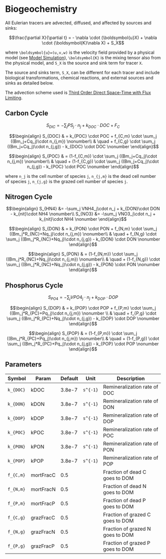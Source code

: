 # Biogeochemistry

All Eulerian tracers are advected, diffused, and affected by sources and sinks:

```math
\frac{\partial X}{\partial t} = - \nabla \cdot (\boldsymbol{u}X) + \nabla \cdot (\boldsymbol{K}\nabla X) + S_X
```

where ``\boldsymbol{u}=(u,v,w)`` is the velocity field provided by a physical model (see [Model Simulation](@ref)), ``\boldsymbol{K}`` is the mixing tensor also from the physical model, and ``S_X`` is the source and sink term for tracer ``X``. 

The source and sinks term, ``S_X``, can be different for each tracer and include biological transformations, chemical reactions, and external sources and sinks as detailed below.

The advection scheme used is [Third Order Direct Space-Time with Flux Limiting](https://mitgcm.readthedocs.io/en/latest/algorithm/adv-schemes.html#third-order-direct-space-time-with-flux-limiting).

## Carbon Cycle

```math
S_{DIC} = -\sum_j PS_j\cdot n_j + k_{DOC}\cdot DOC + F_C
```

```math
\begin{align}
S_{DOC} & = k_{POC} \cdot POC + f_{C,m} \cdot \sum_j ((Bm_j+Cq_j)\cdot n_{j,m}) \nonumber\\
        & \quad 
        + f_{C,g} \cdot \sum_j ((Bm_j+Cq_j)\cdot n_{j,g}) - k_{DOC} \cdot DOC \nonumber
\end{align}
```

```math
\begin{align}
S_{POC} & = (1-f_{C,m}) \cdot \sum_j ((Bm_j+Cq_j)\cdot n_{j,m}) \nonumber\\
        & \quad
        + (1-f_{C,g}) \cdot \sum_j ((Bm_j+Cq_j)\cdot n_{j,g}) - k_{POC} \cdot POC \nonumber
\end{align}
```

where ``n_j`` is the cell number of species ``j``, ``n_{j,m}`` is the dead cell number of species ``j``, ``n_{j,g}`` is the grazed cell number of species ``j``.

## Nitrogen Cycle

```math
\begin{align}
S_{HN4} &= -\sum_j VNH4_j\cdot n_j + k_{DON}\cdot DON - k_{nit}\cdot NH4 \nonumber\\
S_{NO3} &= -\sum_j VNO3_j\cdot n_j + k_{nit}\cdot NH4 \nonumber
\end{align}
```

```math
\begin{align}
S_{DON} & = k_{PON} \cdot PON + f_{N,m} \cdot \sum_j ((Bm_j*R_{NC}+Nq_j)\cdot n_{j,m}) \nonumber\\
        & \quad
        + f_{N,g} \cdot \sum_j ((Bm_j*R_{NC}+Nq_j)\cdot n_{j,g}) - k_{DON} \cdot DON \nonumber
\end{align}
```

```math
\begin{align}
S_{PON} & = (1-f_{N,m}) \cdot \sum_j ((Bm_j*R_{NC}+Nq_j)\cdot n_{j,m}) \nonumber\\
        & \quad
        + (1-f_{N,g}) \cdot \sum_j ((Bm_j*R_{NC}+Nq_j)\cdot n_{j,g}) - k_{PON} \cdot PON \nonumber
\end{align}
```

## Phosphorus Cycle

```math
S_{PO4} = -\sum_j VPO4_j\cdot n_j + k_{DOP}\cdot DOP
```

```math
\begin{align}
S_{DOP} & = k_{POP} \cdot POP + f_{P,m} \cdot \sum_j ((Bm_j*R_{PC}+Pq_j)\cdot n_{j,m}) \nonumber \\
        & \quad
        + f_{P,g} \cdot \sum_j ((Bm_j*R_{PC}+Nq_j)\cdot n_{j,g}) - k_{DOP} \cdot DOP \nonumber
\end{align}
```

```math
\begin{align}
S_{POP} & = (1-f_{P,m}) \cdot \sum_j ((Bm_j*R_{PC}+Pq_j)\cdot n_{j,m}) \nonumber\\
        & \quad
        + (1-f_{P,g}) \cdot \sum_j ((Bm_j*R_{PC}+Pq_j)\cdot n_{j,g}) - k_{POP} \cdot POP \nonumber
\end{align}
```

## Parameters

| Symbol            | Param     | Default | Unit              | Description                       |
|-------------------|-----------|---------|-------------------|-----------------------------------|
| ``k_{DOC}``       | kDOC      | 3.8e-7  | ``s^{-1}``        | Remineralization rate of DOC      |
| ``k_{DON}``       | kDON      | 3.8e-7  | ``s^{-1}``        | Remineralization rate of DON      |
| ``k_{DOP}``       | kDOP      | 3.8e-7  | ``s^{-1}``        | Remineralization rate of DOP      |
| ``k_{POC}``       | kPOC      | 3.8e-7  | ``s^{-1}``        | Remineralization rate of POC      |
| ``k_{PON}``       | kPON      | 3.8e-7  | ``s^{-1}``        | Remineralization rate of PON      |
| ``k_{POP}``       | kPOP      | 3.8e-7  | ``s^{-1}``        | Remineralization rate of POP      |
| ``f_{C,m}``       | mortFracC | 0.5     |                   | Fraction of dead C goes to DOM    |
| ``f_{N,m}``       | mortFracN | 0.5     |                   | Fraction of dead N goes to DOM    |
| ``f_{P,m}``       | mortFracP | 0.5     |                   | Fraction of dead P goes to DOM    |
| ``f_{C,g}``       | grazFracC | 0.5     |                   | Fraction of grazed C goes to DOM  |
| ``f_{N,g}``       | grazFracN | 0.5     |                   | Fraction of grazed N goes to DOM  |
| ``f_{P,g}``       | grazFracP | 0.5     |                   | Fraction of grazed P goes to DOM  |
